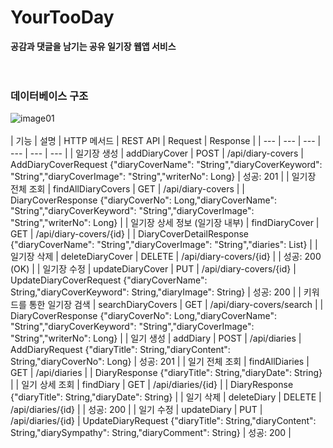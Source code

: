# YourTooDay
<b>공감과 댓글을 남기는 공유 일기장 웹앱 서비스</b>
<br>
<br>
<br>
### 데이터베이스 구조
![image01](https://github.com/mini-mentor/YourTooDay_Backend/assets/110121149/c87d7f51-9af5-4822-a64d-afba9ad151ee)
<br>
<br>
| 기능 | 설명 | HTTP 메서드 | REST API | Request | Response |
| --- | --- | --- | --- | --- | --- |
| 일기장 생성 | addDiaryCover | POST | /api/diary-covers | AddDiaryCoverRequest {"diaryCoverName": "String","diaryCoverKeyword": "String","diaryCoverImage": "String","writerNo": Long} | 성공: 201 |
| 일기장 전체 조회 | findAllDiaryCovers | GET | /api/diary-covers |  | DiaryCoverResponse {"diaryCoverNo": Long,"diaryCoverName": "String","diaryCoverKeyword": "String","diaryCoverImage": "String","writerNo": Long} |
| 일기장 상세 정보 (일기장 내부) | findDiaryCover | GET | /api/diary-covers/{id} |  | DiaryCoverDetailResponse {"diaryCoverName": "String","diaryCoverImage": "String","diaries": List<DiaryResponse>} |
| 일기장 삭제 | deleteDiaryCover | DELETE | /api/diary-covers/{id} |  | 성공: 200 (OK) |
| 일기장 수정 | updateDiaryCover | PUT | /api/diary-covers/{id} | UpdateDiaryCoverRequest {"diaryCoverName": String,"diaryCoverKeyword": String,"diaryImage": String} | 성공: 200 |
| 키워드를 통한 일기장 검색 | searchDiaryCovers | GET | /api/diary-covers/search |  | DiaryCoverResponse {"diaryCoverNo": Long,"diaryCoverName": "String","diaryCoverKeyword": "String","diaryCoverImage": "String","writerNo": Long} |
| 일기 생성 | addDiary | POST | /api/diaries | AddDiaryRequest {"diaryTitle": String,"diaryContent": String,"diaryCoverNo": Long} | 성공: 201 |
| 일기 전체 조회 | findAllDiaries | GET | /api/diaries |  | DiaryResponse {"diaryTitle": String,"diaryDate": String} |
| 일기 상세 조회 | findDiary | GET | /api/diaries/{id} |  | DiaryResponse {"diaryTitle": String,"diaryDate": String} |
| 일기 삭제 | deleteDiary | DELETE | /api/diaries/{id} |  | 성공: 200 |
| 일기 수정  | updateDiary | PUT | /api/diaries/{id} | UpdateDiaryRequest {"diaryTitle": String,"diaryContent": String,"diarySympathy": String,"diaryComment": String} | 성공: 200 |

